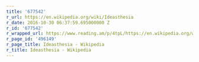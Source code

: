 ```yaml
---
title: '677542'
r_url: https://en.wikipedia.org/wiki/Ideasthesia
r_date: 2016-10-30 06:37:59.695000000 Z
r_id: '677542'
r_wrapped_url: https://www.reading.am/p/4tpL/https://en.wikipedia.org/wiki/Ideasthesia
r_page_id: '496149'
r_page_title: Ideasthesia - Wikipedia
r_title: Ideasthesia - Wikipedia
---
```


